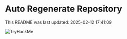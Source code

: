 # Auto Regenerate Repository

This README was last updated: 2025-02-12 17:41:09

 ![TryHackMe](https://tryhackme.com/badge/533634)